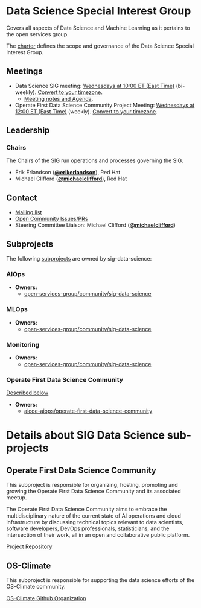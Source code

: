 <!---
This is an autogenerated file!

Please do not edit this file directly, but instead make changes to the
sigs.yaml file in the project root.

This file is part of https://github.com/open-services-group/community

To understand how this file is generated, see https://git.k8s.io/community/generator/README.md
--->
# Data Science Special Interest Group

Covers all aspects of Data Science and Machine Learning as it pertains to the open services group.

The [charter](charter.md) defines the scope and governance of the Data Science Special Interest Group.

## Meetings
* Data Science SIG meeting: [Wednesdays at 10:00 ET (East Time)](meet.google.com/ufs-hgvi-oni) (bi-weekly). [Convert to your timezone](http://www.thetimezoneconverter.com/?t=10:00&tz=ET%20%28East%20Time%29).
  * [Meeting notes and Agenda](https://docs.google.com/document/d/1KecKMMva2wQxUZFdBpd291q75Z7ATp7F1YihMbuC_xg/edit).
* Operate First Data Science Community Project Meeting: [Wednesdays at 12:00 ET (East Time)](meet.google.com/ngp-npcx-nws) (weekly). [Convert to your timezone](http://www.thetimezoneconverter.com/?t=12:00&tz=ET%20%28East%20Time%29).

## Leadership

### Chairs
The Chairs of the SIG run operations and processes governing the SIG.

* Erik Erlandson (**[@erikerlandson](https://github.com/erikerlandson)**), Red Hat
* Michael Clifford (**[@michaelclifford](https://github.com/michaelclifford)**), Red Hat

## Contact
- [Mailing list]()
- [Open Community Issues/PRs](https://github.com/open-services-group/community/labels/sig%2Fdata-science)
- Steering Committee Liaison: Michael Clifford (**[@michaelclifford](https://github.com/michaelclifford)**)

## Subprojects

The following [subprojects][subproject-definition] are owned by sig-data-science:
### AIOps
- **Owners:**
  - [open-services-group/community/sig-data-science](https://github.com/open-services-group/community/blob/main/sig-data-science/OWNERS)
### MLOps
- **Owners:**
  - [open-services-group/community/sig-data-science](https://github.com/open-services-group/community/blob/main/sig-data-science/OWNERS)
### Monitoring
- **Owners:**
  - [open-services-group/community/sig-data-science](https://github.com/open-services-group/community/blob/main/sig-data-science/OWNERS)
### Operate First Data Science Community
[Described below](#operate-first-data-science-community)
- **Owners:**
  - [aicoe-aiops/operate-first-data-science-community](https://github.com/aicoe-aiops/operate-first-data-science-community/blob/main/OWNERS)

[subproject-definition]: https://github.com/open-services-group/community/blob/master/governance.md#subprojects
<!-- BEGIN CUSTOM CONTENT -->

# Details about SIG Data Science sub-projects

## Operate First Data Science Community

This subproject is responsible for organizing, hosting, promoting and growing the Operate First Data Science Community and its associated meetup.

The  Operate First Data Science Community aims to embrace the multidisciplinary nature of the current state of AI operations and cloud infrastructure by discussing technical topics relevant to data scientists, software developers, DevOps professionals, statisticians, and the intersection of their work, all in an open and collaborative public platform.

[Project Repository](https://github.com/aicoe-aiops/operate-first-data-science-community)

## OS-Climate

This subproject is responsible for supporting the data science efforts of the OS-Climate community.


[OS-Climate Github Organization](https://github.com/os-climate)

<!-- END CUSTOM CONTENT -->
